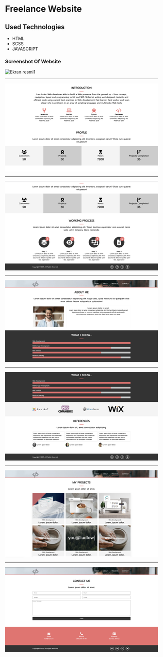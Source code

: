 # Freelance Website 
## Used Technologies 
* HTML 
* SCSS
* JAVASCRIPT
### Screenshot Of Website 
![Ekran resmi1](https://github.com/CavdarEsra/Freelance-Site/blob/main/Freelance1.png)

---------------------------------------------------------------------------------------

![Ekran resmi2](https://github.com/CavdarEsra/Freelance-Site/blob/main/Freelance2.png)

---------------------------------------------------------------------------------------

![Ekran resmi3](https://github.com/CavdarEsra/Freelance-Site/blob/main/Freelance3.png)

---------------------------------------------------------------------------------------

![Ekran resmi4](https://github.com/CavdarEsra/Freelance-Site/blob/main/Freelance4.png)

---------------------------------------------------------------------------------------

![Ekran resmi5](https://github.com/CavdarEsra/Freelance-Site/blob/main/Freelance5.png)

---------------------------------------------------------------------------------------

![Ekran resmi6](https://github.com/CavdarEsra/Freelance-Site/blob/main/Freelance6.png)

---------------------------------------------------------------------------------------

![Ekran resmi7](https://github.com/CavdarEsra/Freelance-Site/blob/main/Freelance7.png)
